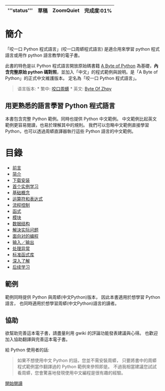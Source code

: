 |'''status'''| 草稿 | ZoomQuiet| 完成度:01%|
|:-----------|:---|:---------|:-------|

# 簡介 #

「咬一口 Python 程式語言」(咬一口周蟒程式語言) 是適合用來學習 python 程式語言或用作 python 語言教學的電子書。

此書的特色是以 Python 程式語言開放原始碼書籍
[A Byte of Python](http://www.swaroopch.com/byteofpython) 為基礎，**內含完整原始 python 碼對照**，並加入「中文」的程式範例與說明。是「A Byte of Python」的正式中文維護版本。
定名為「咬一口 Python 程式語言」。

> 语言版本:
    * 繁中: [咬口周蠎](ByteOfZhpy.md)
    * 英文: [Byte Of Zhpy](EnByteOfZhpy.md)

## 用更熟悉的語言學習 Python 程式語言 ##

本書包含完整 Python 範例。同時也提供 Python 中文範例。
中文範例比起英文範例更容易閱讀，也易於理解其中的規則。
我們可以忽略中文範例直接學習 Python，也可以透過周蟒直譯器執行這些 Python 語言的中文範例。

# 目錄 #

  * [前言](EnBoZ0Foreword.md)
  * [简介](EnBoZ1IntroZhpy.md)
  * [下载安装](EnBoZ2DownloadInstall.md)
  * [首个实例学习](EnBoZ3ExampleHello.md)
  * [基础概念](EnBoZ4BasicConcept.md)
  * [运算符和表达式](EnBoZ5OperatorExpressions.md)
  * [流程控制](EnBoZ6ControlFlow.md)
  * [函式](EnBoZ7ZhpyFunctions.md)
  * [模块](EnBoZ8ZhpyModules.md)
  * [数据结构](EnBoZ9DataStructure.md)
  * [解決实际问题](EnBoZ10SolvingProblem.md)
  * [面向对的编程](EnBoZ11ObjectOrient.md)
  * [输入／输出](EnBoZ12InputOutput.md)
  * [处理异常](EnBoZ13HandleExceptions.md)
  * [标准函式库](EnBoZ14StandardModules.md)
  * [深入了解](EnBoZ15NextStep.md)
  * [后续学习](EnBoZ16MoreInfo.md)


## 範例 ##
範例同時提供 Python 與周蟒(中文Python)版本，
因此本書適用於想學習 Python 語言，
也同時適用於想學習周蟒(中文Python)語言的讀者。

## 協助 ##
欲幫助完善這本電子書，請盡量利用 gwiki 的評論功能發表建議與心得。
也歡迎加入協助翻譯與完善這本電子書。

給 Python 使用者的話:

> 如果不想使用中文 Python 的話，您並不需安裝周蟒，
> 只要將書中的周蟒程式範例當作翻譯過的 Python 範例來參照即是。
> 不過我相當建議您試試看周蟒，您會驚喜地發現使用中文編程是很有趣的經驗。

[開始閱讀](Foreword.md)